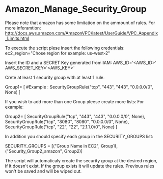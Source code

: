 # Amazon_Manage_Security_Group

Please note that amazon has some limitation on the ammount of rules.
For more inforamtion:
http://docs.aws.amazon.com/AmazonVPC/latest/UserGuide/VPC_Appendix_Limits.html

To execute the script plese insert the following credentials: 
ec2_region="Chose region for example: us-west-2"

Insert the ID and a SECRET Key generated from IAM:
AWS_ID='<AWS_ID>'
AWS_SECRET_KEY='<AWS_KEY>'

Crete at least 1 security group with at least 1 rule:

Group1= [
	#Example : SecurityGroupRule("tcp", "443", "443", "0.0.0.0/0", None)
]

If you wish to add more than one Group pleese create more lists:
For example:

Group2= [
	SecurityGroupRule("tcp", "443", "443", "0.0.0.0/0", None),
	SecurityGroupRule("tcp", "8080", "8080", "0.0.0.0/0", None),
	SecurityGroupRule("tcp", "22", "22", "2.1.1.0/0", None)
]


In addition you should specify each group in the SECURITY_GROUPS list:

SECURITY_GROUPS = [("Group Name in EC2", Group1), ("Security_Group2_amazon", Group2)]

The script will automaticaly create the security group at the desired region, if it doesn't exist. 
If the group exists it will update the rules. Previous rules won't be saved and will be wiped out. 
